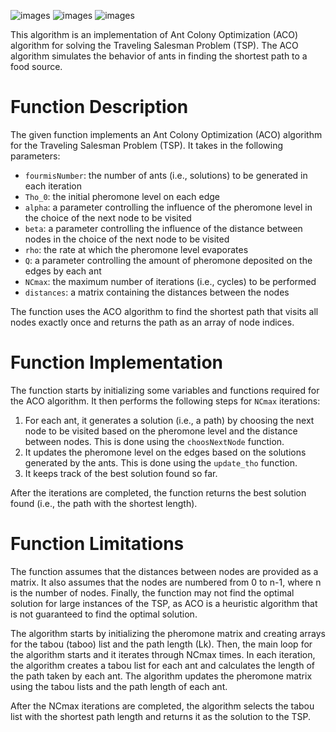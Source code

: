 

![images](https://github.com/Bachir-Ahmed-Rachid/Ant-colony-optimization-for-travelling-salesman-problem-/assets/99692801/2c2754df-055d-431b-a01f-c518b6f1ef34)
![images](https://github.com/Bachir-Ahmed-Rachid/Ant-colony-optimization-for-travelling-salesman-problem-/assets/99692801/772b1d6d-c0f2-4f13-aa41-bec7f041fa8b)
![images](https://github.com/Bachir-Ahmed-Rachid/Ant-colony-optimization-for-travelling-salesman-problem-/assets/99692801/d2517831-bf37-4841-aa68-90c9fc9d8c13)



This algorithm is an implementation of Ant Colony Optimization (ACO) algorithm for solving the Traveling Salesman Problem (TSP). The ACO algorithm simulates the behavior of ants in finding the shortest path to a food source. 
# Function Description

The given function implements an Ant Colony Optimization (ACO) algorithm for the Traveling Salesman Problem (TSP). It takes in the following parameters:

- `fourmisNumber`: the number of ants (i.e., solutions) to be generated in each iteration
- `Tho_0`: the initial pheromone level on each edge
- `alpha`: a parameter controlling the influence of the pheromone level in the choice of the next node to be visited
- `beta`: a parameter controlling the influence of the distance between nodes in the choice of the next node to be visited
- `rho`: the rate at which the pheromone level evaporates
- `Q`: a parameter controlling the amount of pheromone deposited on the edges by each ant
- `NCmax`: the maximum number of iterations (i.e., cycles) to be performed
- `distances`: a matrix containing the distances between the nodes

The function uses the ACO algorithm to find the shortest path that visits all nodes exactly once and returns the path as an array of node indices.

# Function Implementation

The function starts by initializing some variables and functions required for the ACO algorithm. It then performs the following steps for `NCmax` iterations:

1. For each ant, it generates a solution (i.e., a path) by choosing the next node to be visited based on the pheromone level and the distance between nodes. This is done using the `choosNextNode` function.
2. It updates the pheromone level on the edges based on the solutions generated by the ants. This is done using the `update_tho` function.
3. It keeps track of the best solution found so far.

After the iterations are completed, the function returns the best solution found (i.e., the path with the shortest length). 

# Function Limitations

The function assumes that the distances between nodes are provided as a matrix. It also assumes that the nodes are numbered from 0 to n-1, where n is the number of nodes. Finally, the function may not find the optimal solution for large instances of the TSP, as ACO is a heuristic algorithm that is not guaranteed to find the optimal solution.


The algorithm starts by initializing the pheromone matrix and creating arrays for the tabou (taboo) list and the path length (Lk). Then, the main loop for the algorithm starts and it iterates through NCmax times. In each iteration, the algorithm creates a tabou list for each ant and calculates the length of the path taken by each ant. The algorithm updates the pheromone matrix using the tabou lists and the path length of each ant. 

After the NCmax iterations are completed, the algorithm selects the tabou list with the shortest path length and returns it as the solution to the TSP.
